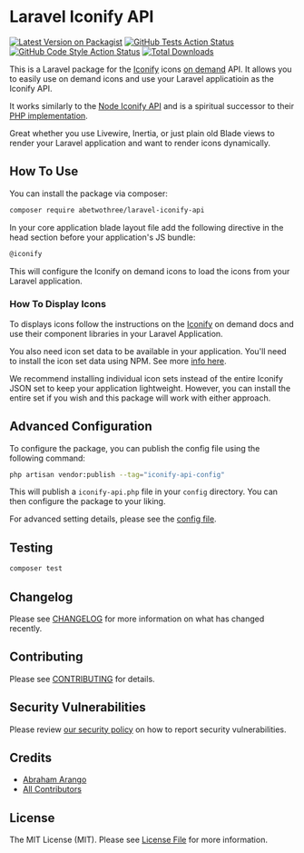 # Laravel Iconify API

[![Latest Version on Packagist](https://img.shields.io/packagist/v/abetwothree/laravel-iconify-api.svg?style=flat-square)](https://packagist.org/packages/abetwothree/laravel-iconify-api)
[![GitHub Tests Action Status](https://img.shields.io/github/actions/workflow/status/abetwothree/laravel-iconify-api/run-tests.yml?branch=main&label=tests&style=flat-square)](https://github.com/abetwothree/laravel-iconify-api/actions?query=workflow%3Arun-tests+branch%3Amain)
[![GitHub Code Style Action Status](https://img.shields.io/github/actions/workflow/status/abetwothree/laravel-iconify-api/fix-php-code-style-issues.yml?branch=main&label=code%20style&style=flat-square)](https://github.com/abetwothree/laravel-iconify-api/actions?query=workflow%3A"Fix+PHP+code+style+issues"+branch%3Amain)
[![Total Downloads](https://img.shields.io/packagist/dt/abetwothree/laravel-iconify-api.svg?style=flat-square)](https://packagist.org/packages/abetwothree/laravel-iconify-api)

This is a Laravel package for the [Iconify](https://iconify.design/index.html) icons [on demand](https://iconify.design/docs/icon-components/) API. It allows you to easily use on demand icons and use your Laravel applicatioin as the Iconify API.

It works similarly to the [Node Iconify API](https://github.com/iconify/api) and is a spiritual successor to their [PHP implementation](https://github.com/iconify/api.php).

Great whether you use Livewire, Inertia, or just plain old Blade views to render your Laravel application and want to render icons dynamically.

## How To Use

You can install the package via composer:

```bash
composer require abetwothree/laravel-iconify-api
```

In your core application blade layout file add the following directive in the head section before your application's JS bundle:

```html
@iconify
```

This will configure the Iconify on demand icons to load the icons from your Laravel application.

### How To Display Icons

To displays icons follow the instructions on the [Iconify](https://iconify.design/docs/icon-components/) on demand docs and use their component libraries in your Laravel Application.

You also need icon set data to be available in your application. You'll need to install the icon set data using NPM. See more [info here](https://iconify.design/docs/icons/icon-data.html#sources).

We recommend installing individual icon sets instead of the entire Iconify JSON set to keep your application lightweight. However, you can install the entire set if you wish and this package will work with either approach.

## Advanced Configuration

To configure the package, you can publish the config file using the following command:

```bash
php artisan vendor:publish --tag="iconify-api-config"
```

This will publish a `iconify-api.php` file in your `config` directory. You can then configure the package to your liking.

For advanced setting details, please see the [config file](config/iconify-api.php).

## Testing

```bash
composer test
```

## Changelog

Please see [CHANGELOG](CHANGELOG.md) for more information on what has changed recently.

## Contributing

Please see [CONTRIBUTING](CONTRIBUTING.md) for details.

## Security Vulnerabilities

Please review [our security policy](../../security/policy) on how to report security vulnerabilities.

## Credits

- [Abraham Arango](https://github.com/abetwothree)
- [All Contributors](../../contributors)

## License

The MIT License (MIT). Please see [License File](LICENSE.md) for more information.
